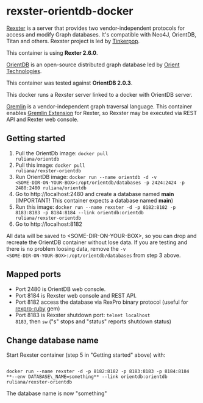 rexster-orientdb-docker
=======================

[Rexster](https://github.com/tinkerpop/rexster/wiki) is a server that provides two vendor-independent protocols for access and modify Graph databases. It's compatible with Neo4J, OrientDB, Titan and others. Rexster project is led by [Tinkerpop](http://www.tinkerpop.com).

This container is using **Rexter 2.6.0**.

[OrientDB](http://www.orientechnologies.com/orientdb/) is an open-source distributed graph database led by [Orient Technologies](http://www.orientechnologies.com).

This container was tested against **OrientDB 2.0.3**.

This docker runs a Rexster server linked to a docker with OrientDB server.

[Gremlin](https://github.com/tinkerpop/gremlin/wiki) is a vendor-independent graph traversal language. This container enables [Gremlin Extension](https://github.com/tinkerpop/rexster/wiki/Gremlin-Extension) for Rexter, so Rexster may be executed via REST API and Rexter web console.


Getting started
---------------

1. Pull the OrientDb image: <code>docker pull ruliana/orientdb</code>
2. Pull this image:  <code>docker pull ruliana/rexster-orientdb</code>
3. Run OrientDB image: <code>docker run --name orientdb -d -v \<SOME-DIR-ON-YOUR-BOX\>:/opt/orientdb/databases -p 2424:2424 -p 2480:2480 ruliana/orientdb</code>
4. Go to http://localhost:2480 and create a database named **main** (IMPORTANT! This container expects a database named **main**)
5. Run this image: <code>docker run --name rexster -d -p 8182:8182 -p 8183:8183 -p 8184:8184 --link orientdb:orientdb ruliana/rexster-orientdb</code>
6. Go to http://localhost:8182

All data will be saved to \<SOME-DIR-ON-YOUR-BOX\>, so you can drop and recreate the OrientDB container without lose data. If you are testing and there is no problem loosing data, remove the <code>-v  \<SOME-DIR-ON-YOUR-BOX\>:/opt/orientdb/databases</code> from step 3 above.

Mapped ports
------------

* Port 2480 is OrientDB web console.
* Port 8184 is Rexster web console and REST API.
* Port 8182 access the database via RexPro binary protocol (useful for [rexpro-ruby](https://github.com/lann/rexpro-ruby) gem)
* Port 8183 is Rexster shutdown port: <code>telnet localhost 8183</code>, then <code>sw</code> ("s" stops and "status" reports shutdown status)

Change database name
--------------------

Start Rexster container (step 5 in "Getting started" above) with:

<code>
docker run --name rexster -d -p 8182:8182 -p 8183:8183 -p 8184:8184 **--env DATABASE\_NAME=something** --link orientdb:orientdb ruliana/rexster-orientdb
</code>

The database name is now "something"
